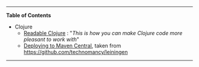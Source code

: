 -----------------------

**Table of Contents**

- Clojure
  - [Readable Clojure](http://tonsky.me/blog/readable-clojure/) : "*This is how you can make Clojure code more pleasant to work with*"
  - [Deploying to Maven Central](DEPLOY.md), taken from https://github.com/technomancy/leiningen

-----------------------
